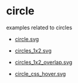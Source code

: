 # circle
examples related to circles

+ [circle.svg](circle.svg)
+ [circles_1x2.svg](circles_2x1.svg)
+ [circles_1x2_overlap.svg](circles_2x1_overlap.svg)

+ [circle_css_hover.svg](circle_css_hover.svg)